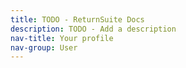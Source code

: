 ```yaml
---
title: TODO - ReturnSuite Docs
description: TODO - Add a description
nav-title: Your profile
nav-group: User
---
```

